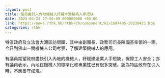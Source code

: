 ```yaml
---
layout: post
title: 議員冀引入內地機械人紓緩本港建築人手短缺
date: 2023-04-23 17:56:09.000000000 +08:00
link: https://news.rthk.hk/rthk/ch/component/k2/1697495-20230423.htm
categories: rthk
---
```


特區政府及立法會大灣區訪問團，其中由副團長、政務司司長陳國基率領的一團，今日到佛山一間機械人公司考察，了解建築機械人的應用。

有議員期望政府盡快引入內地的機械人，紓緩建造業人手短缺，保障工人安全；亦有議員表示，內地在機械人的標準化和專業性已有很多突破，認為特區政府在引入時，不應墨守成規。
